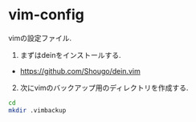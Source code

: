 # vim-config
vimの設定ファイル.  

1. まずはdeinをインストールする.
- https://github.com/Shougo/dein.vim
2. 次にvimのバックアップ用のディレクトリを作成する.
```bash
cd
mkdir .vimbackup
```
